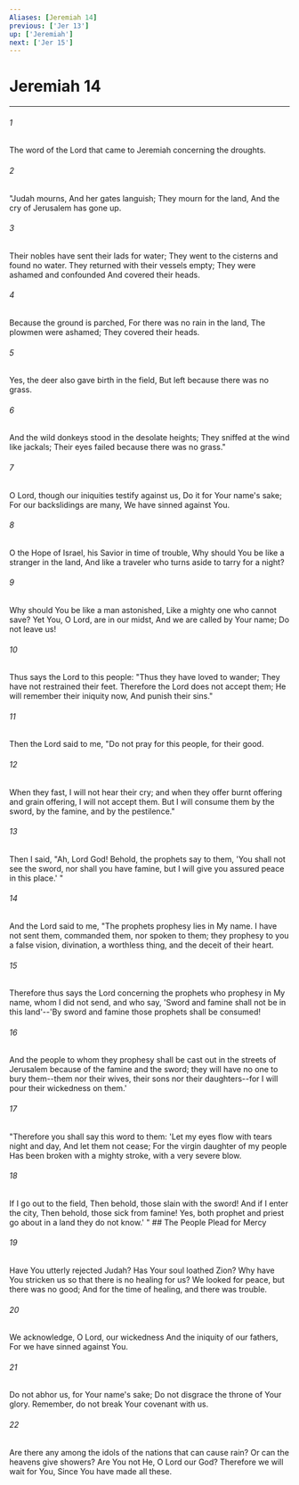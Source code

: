 ```yaml
---
Aliases: [Jeremiah 14]
previous: ['Jer 13']
up: ['Jeremiah']
next: ['Jer 15']
---
```

# Jeremiah 14

***


###### 1 
The word of the Lord that came to Jeremiah concerning the droughts. 

###### 2 
"Judah mourns, And her gates languish; They mourn for the land, And the cry of Jerusalem has gone up. 

###### 3 
Their nobles have sent their lads for water; They went to the cisterns and found no water. They returned with their vessels empty; They were ashamed and confounded And covered their heads. 

###### 4 
Because the ground is parched, For there was no rain in the land, The plowmen were ashamed; They covered their heads. 

###### 5 
Yes, the deer also gave birth in the field, But left because there was no grass. 

###### 6 
And the wild donkeys stood in the desolate heights; They sniffed at the wind like jackals; Their eyes failed because there was no grass." 

###### 7 
O Lord, though our iniquities testify against us, Do it for Your name's sake; For our backslidings are many, We have sinned against You. 

###### 8 
O the Hope of Israel, his Savior in time of trouble, Why should You be like a stranger in the land, And like a traveler who turns aside to tarry for a night? 

###### 9 
Why should You be like a man astonished, Like a mighty one who cannot save? Yet You, O Lord, are in our midst, And we are called by Your name; Do not leave us! 

###### 10 
Thus says the Lord to this people: "Thus they have loved to wander; They have not restrained their feet. Therefore the Lord does not accept them; He will remember their iniquity now, And punish their sins." 

###### 11 
Then the Lord said to me, "Do not pray for this people, for their good. 

###### 12 
When they fast, I will not hear their cry; and when they offer burnt offering and grain offering, I will not accept them. But I will consume them by the sword, by the famine, and by the pestilence." 

###### 13 
Then I said, "Ah, Lord God! Behold, the prophets say to them, 'You shall not see the sword, nor shall you have famine, but I will give you assured peace in this place.' " 

###### 14 
And the Lord said to me, "The prophets prophesy lies in My name. I have not sent them, commanded them, nor spoken to them; they prophesy to you a false vision, divination, a worthless thing, and the deceit of their heart. 

###### 15 
Therefore thus says the Lord concerning the prophets who prophesy in My name, whom I did not send, and who say, 'Sword and famine shall not be in this land'--'By sword and famine those prophets shall be consumed! 

###### 16 
And the people to whom they prophesy shall be cast out in the streets of Jerusalem because of the famine and the sword; they will have no one to bury them--them nor their wives, their sons nor their daughters--for I will pour their wickedness on them.' 

###### 17 
"Therefore you shall say this word to them: 'Let my eyes flow with tears night and day, And let them not cease; For the virgin daughter of my people Has been broken with a mighty stroke, with a very severe blow. 

###### 18 
If I go out to the field, Then behold, those slain with the sword! And if I enter the city, Then behold, those sick from famine! Yes, both prophet and priest go about in a land they do not know.' " ## The People Plead for Mercy 

###### 19 
Have You utterly rejected Judah? Has Your soul loathed Zion? Why have You stricken us so that there is no healing for us? We looked for peace, but there was no good; And for the time of healing, and there was trouble. 

###### 20 
We acknowledge, O Lord, our wickedness And the iniquity of our fathers, For we have sinned against You. 

###### 21 
Do not abhor us, for Your name's sake; Do not disgrace the throne of Your glory. Remember, do not break Your covenant with us. 

###### 22 
Are there any among the idols of the nations that can cause rain? Or can the heavens give showers? Are You not He, O Lord our God? Therefore we will wait for You, Since You have made all these.
